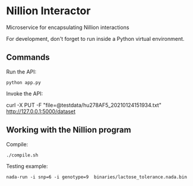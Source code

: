 # Nillion Interactor

Microservice for encapsulating Nillion interactions

For development, don't forget to run inside a Python virtual environment.

## Commands

Run the API:

`python app.py`

Invoke the API:

curl -X PUT -F "file=@testdata/hu278AF5_20210124151934.txt" http://127.0.0.1:5000/dataset

## Working with the Nillion program

Compile:

`./compile.sh`

Testing example:

`nada-run -i snp=6 -i genotype=9  binaries/lactose_tolerance.nada.bin`
